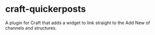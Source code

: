 # craft-quickerposts
A plugin for Craft that adds a widget to link straight to the Add New of channels and structures.
